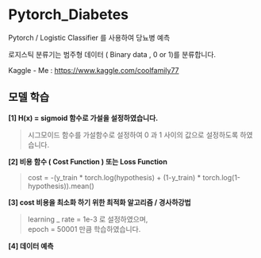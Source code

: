 # Pytorch_Diabetes
Pytorch / Logistic Classifier 를 사용하여 당뇨병 예측

로지스틱 분류기는 범주형 데이터 ( Binary data , 0 or 1)를 분류합니다.

Kaggle - Me : https://www.kaggle.com/coolfamily77

## 모델 학습 <br>
**[1] H(x) = sigmoid 함수로 가설을 설정하였습니다.**  <br>
 > 시그모이드 함수를 가설함수로 설정하여 0 과 1 사이의 값으로 설정하도록 하였습니다.
    
**[2] 비용 함수 ( Cost Function ) 또는 Loss Function** <br>
 > cost = -(y_train * torch.log(hypothesis) + (1-y_train) * torch.log(1-hypothesis)).mean()
 
**[3] cost 비용을 최소화 하기 위한 최적화 알고리즘 / 경사하강법** <br>
 > learning _ rate = 1e-3 로 설정하였으며,<br>
   epoch = 50001 만큼 학습하였습니다.<br>
   
**[4] 데이터 예측**<br>
 > 
